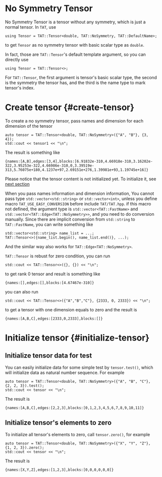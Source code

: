 # No Symmetry Tensor

No Symmetry Tensor is a tensor without any symmetry, which is just a normal tensor. In `TAT`, use
```{cpp}
using Tensor = TAT::Tensor<double, TAT::NoSymmetry, TAT::DefaultName>;
```
to get `Tensor` as no symmetry tensor with basic scalar type as `double`.

In fact, those are `TAT::Tensor`'s default template argument, so you can directly use 
```{cpp}
using Tensor = TAT::Tensor<>;
```

For `TAT::Tensor`, the first argument is tensor's basic scalar type, the second is the symmetry the tensor has, and the third is the name type to mark tensor's index.

# Create tensor {#create-tensor}
To create a no symmetry tensor, pass names and dimension for each dimension of the tensor
```{cpp}
auto tensor = TAT::Tensor<double, TAT::NoSymmetry>({"A", "B"}, {3, 4});
std::cout << tensor1 << "\n";
```
The result is something like
```{cpp}
{names:[A,B],edges:[3,4],blocks:[6.91832e-310,4.66918e-310,3.16202e-322,3.95253e-322,4.66986e-310,0,3.39519e-313,5.76075e+180,4.1237e+97,2.69151e+276,1.39981e+93,1.19745e+16]}
```
Please notice that the tensor content is not initialized yet. To initialize it, see [next section](#initialize-tensor)

When you pass names information and dimension information, You cannot pass type `std::vector<std::string>` or `std::vector<int>`, unless you define macro `TAT_USE_EASY_CONVERSION` before include `TAT/TAT.hpp`. if this macro not defined, the argument type is `std::vector<TAT::FastName>` and `std::vector<TAT::Edge<TAT::NoSymmetry>>`, and you need to do conversion manually. Since there are implicit conversion from `std::string` to `TAT::FastName`, you can write something like
```{cpp}
std::vector<std::string> name_list = ...;
TAT::Tensor<>({name_list.begin(), name_list.end()}, ...);
```
And the similar way also works for `TAT::Edge<TAT::NoSymmetry>`.

`TAT::Tensor` is rebust for zero condition, you can run
```{cpp}
std::cout << TAT::Tensor<>({}, {}) << "\n";
```
to get rank 0 tensor and result is something like
```
{names:[],edges:[],blocks:[4.67467e-310]}
```
you can also run
```{cpp}
std::cout << TAT::Tensor<>({"A","B","C"}, {2333, 0, 2333}) << "\n";
```
to get a tensor with one dimension equals to zero and the result is
```
{names:[A,B,C],edges:[2333,0,2333],blocks:[]}
```


# Initialize tensor {#initialize-tensor}

## Initialize tensor data for test
You can easily initialize data for some simple test by `tensor.test()`, which will initialize data as natural number sequence. For example
```{cpp}
auto tensor = TAT::Tensor<double, TAT::NoSymmetry>({"A", "B", "C"}, {2, 2, 3}).test();
std::cout << tensor << "\n";
```
The result is
```
{names:[A,B,C],edges:[2,2,3],blocks:[0,1,2,3,4,5,6,7,8,9,10,11]}
```

## Initialize tensor's elements to zero
To initialize all tensor's elements to zero, call `tensor.zero()`, for example
```{cpp}
auto tensor = TAT::Tensor<double, TAT::NoSymmetry>({"X", "Y", "Z"}, {1, 2, 3}).zero();
std::cout << tensor << "\n";
```
The result is
```
{names:[X,Y,Z],edges:[1,2,3],blocks:[0,0,0,0,0,0]}
```